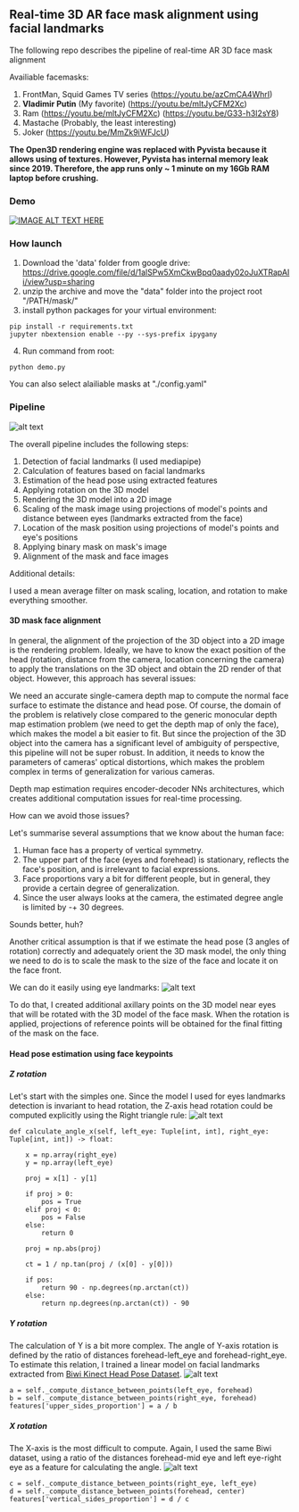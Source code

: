 ## Real-time 3D AR face mask alignment using facial landmarks
The following repo describes the pipeline of real-time AR 3D face mask alignment 

Availiable facemasks:
1. FrontMan, Squid Games TV series (https://youtu.be/azCmCA4WhrI)
2. **Vladimir Putin** (My favorite) (https://youtu.be/mltJyCFM2Xc)
3. Ram (https://youtu.be/mltJyCFM2Xc) (https://youtu.be/G33-h3I2sY8)
4. Mastache (Probably, the least interesting)
5. Joker (https://youtu.be/MmZk9iWFJcU)

**The Open3D rendering engine was replaced with Pyvista because it allows using of textures. However, Pyvista has internal memory leak since 2019. Therefore, the app runs only ~ 1 minute on my 16Gb RAM laptop before crushing.**

### Demo
[![IMAGE ALT TEXT HERE](https://github.com/DmitriiShubin/3d_mask/blob/main/src/preview.jpg)](https://youtu.be/mltJyCFM2Xc)

### How launch

1. Download the 'data' folder from google drive: https://drive.google.com/file/d/1alSPw5XmCkwBpq0aady02oJuXTRapAIi/view?usp=sharing
2. unzip the archive and move the "data" folder into the project root "/PATH/mask/"
3. install python packages for your virtual environment:
```
pip install -r requirements.txt
jupyter nbextension enable --py --sys-prefix ipygany
```
4. Run command from root:
```
python demo.py
```

You can also select alailiable masks at "./config.yaml"

### Pipeline
![alt text](https://github.com/DmitriiShubin/3d_mask/blob/main/src/pipeline.jpg)


The overall pipeline includes the following steps:

1. Detection of facial landmarks (I used mediapipe)
2. Calculation of features based on facial landmarks
3. Estimation of the head pose using extracted features
4. Applying rotation on the 3D model
5. Rendering the 3D model into a 2D image
6. Scaling of the mask image using projections of model's points and distance between eyes (landmarks extracted from the face)
7. Location of the mask position using projections of model's points and eye's positions
8. Applying binary mask on mask's image
9. Alignment of the mask and face images

Additional details:

I used a mean average filter on mask scaling, location, and rotation to make everything smoother.

#### 3D mask face alignment

In general, the alignment of the projection of the 3D object into a 2D image is the rendering problem. Ideally, we have to know the exact position of the head (rotation, distance from the camera, location concerning the camera) to apply the translations on the 3D object and obtain the 2D render of that object. However, this approach has several issues:

We need an accurate single-camera depth map to compute the normal face surface to estimate the distance and head pose. Of course, the domain of the problem is relatively close compared to the generic monocular depth map estimation problem (we need to get the depth map of only the face), which makes the model a bit easier to fit. But since the projection of the 3D object into the camera has a significant level of ambiguity of perspective, this pipeline will not be super robust. In addition, it needs to know the parameters of cameras' optical distortions, which makes the problem complex in terms of generalization for various cameras.

Depth map estimation requires encoder-decoder NNs architectures, which creates additional computation issues for real-time processing.

How can we avoid those issues?

Let's summarise several assumptions that we know about the human face:

1. Human face has a property of vertical symmetry.
2. The upper part of the face (eyes and forehead) is stationary, reflects the face's position, and is irrelevant to facial expressions.
3. Face proportions vary a bit for different people, but in general, they provide a certain degree of generalization.
4. Since the user always looks at the camera, the estimated degree angle is limited by -+ 30 degrees.

Sounds better, huh?

Another critical assumption is that if we estimate the head pose (3 angles of rotation) correctly and adequately orient the 3D mask model, the only thing we need to do is to scale the mask to the size of the face and locate it on the face front.

We can do it easily using eye landmarks: 
![alt text](https://github.com/DmitriiShubin/3d_mask/blob/main/src/landmarks.jpg)

To do that, I created additional axillary points on the 3D model near eyes that will be rotated with the 3D model of the face mask. When the rotation is applied, projections of reference points will be obtained for the final fitting of the mask on the face.


#### Head pose estimation using face keypoints

##### Z rotation
Let's start with the simples one. Since the model I used for eyes landmarks detection is invariant to head rotation, the Z-axis head rotation could be computed explicitly using the Right triangle rule:
![alt text](https://github.com/DmitriiShubin/3d_mask/blob/main/src/z_rotation.jpg)

```
def calculate_angle_x(self, left_eye: Tuple[int, int], right_eye: Tuple[int, int]) -> float:

    x = np.array(right_eye)
    y = np.array(left_eye)

    proj = x[1] - y[1]

    if proj > 0:
        pos = True
    elif proj < 0:
        pos = False
    else:
        return 0

    proj = np.abs(proj)

    ct = 1 / np.tan(proj / (x[0] - y[0]))

    if pos:
        return 90 - np.degrees(np.arctan(ct))
    else:
        return np.degrees(np.arctan(ct)) - 90
```

##### Y rotation
The calculation of Y is a bit more complex. The angle of Y-axis rotation is defined by the ratio of distances forehead-left_eye and forehead-right_eye. To estimate this relation, I trained a linear model on facial landmarks extracted from [Biwi Kinect Head Pose Dataset](https://www.kaggle.com/kmader/biwi-kinect-head-pose-database).
![alt text](https://github.com/DmitriiShubin/3d_mask/blob/main/src/y_rotation.jpg)

```
a = self._compute_distance_between_points(left_eye, forehead)
b = self._compute_distance_between_points(right_eye, forehead)
features['upper_sides_proportion'] = a / b
```

##### X rotation
The X-axis is the most difficult to compute. Again, I used the same Biwi dataset, using a ratio of the distances forehead-mid eye and left eye-right eye as a feature for calculating the angle.
![alt text](https://github.com/DmitriiShubin/3d_mask/blob/main/src/x_rotation.jpg)

```
c = self._compute_distance_between_points(right_eye, left_eye)
d = self._compute_distance_between_points(forehead, center)
features['vertical_sides_proportion'] = d / c
```